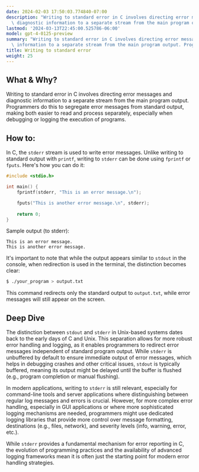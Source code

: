 ```yaml
---
date: 2024-02-03 17:50:03.774840-07:00
description: "Writing to standard error in C involves directing error messages and\
  \ diagnostic information to a separate stream from the main program output. Programmers\u2026"
lastmod: '2024-03-13T22:45:00.525786-06:00'
model: gpt-4-0125-preview
summary: "Writing to standard error in C involves directing error messages and diagnostic\
  \ information to a separate stream from the main program output. Programmers\u2026"
title: Writing to standard error
weight: 25
---
```


## What & Why?

Writing to standard error in C involves directing error messages and diagnostic information to a separate stream from the main program output. Programmers do this to segregate error messages from standard output, making both easier to read and process separately, especially when debugging or logging the execution of programs.

## How to:

In C, the `stderr` stream is used to write error messages. Unlike writing to standard output with `printf`, writing to `stderr` can be done using `fprintf` or `fputs`. Here's how you can do it:

```c
#include <stdio.h>

int main() {
    fprintf(stderr, "This is an error message.\n");

    fputs("This is another error message.\n", stderr);
    
    return 0;
}
```

Sample output (to stderr):
```
This is an error message.
This is another error message.
```

It's important to note that while the output appears similar to `stdout` in the console, when redirection is used in the terminal, the distinction becomes clear:

```sh
$ ./your_program > output.txt
```

This command redirects only the standard output to `output.txt`, while error messages will still appear on the screen.

## Deep Dive

The distinction between `stdout` and `stderr` in Unix-based systems dates back to the early days of C and Unix. This separation allows for more robust error handling and logging, as it enables programmers to redirect error messages independent of standard program output. While `stderr` is unbuffered by default to ensure immediate output of error messages, which helps in debugging crashes and other critical issues, `stdout` is typically buffered, meaning its output might be delayed until the buffer is flushed (e.g., program completion or manual flushing).

In modern applications, writing to `stderr` is still relevant, especially for command-line tools and server applications where distinguishing between regular log messages and errors is crucial. However, for more complex error handling, especially in GUI applications or where more sophisticated logging mechanisms are needed, programmers might use dedicated logging libraries that provide more control over message formatting, destinations (e.g., files, network), and severity levels (info, warning, error, etc.).

While `stderr` provides a fundamental mechanism for error reporting in C, the evolution of programming practices and the availability of advanced logging frameworks mean it is often just the starting point for modern error handling strategies.
